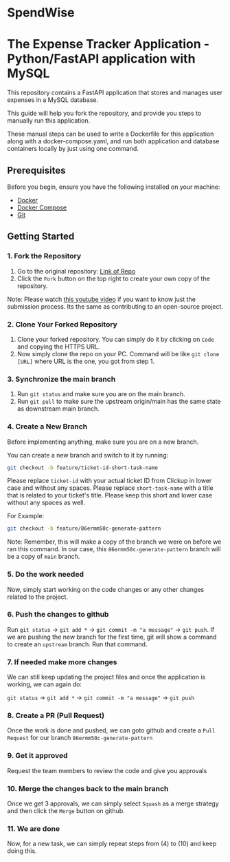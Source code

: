 # SpendWise

# The Expense Tracker Application - Python/FastAPI application with MySQL

This repository contains a FastAPI application that stores and manages user expenses in a MySQL database. 

This guide will help you fork the repository, and provide you steps to manually run this application.

These manual steps can be used to write a Dockerfile for this application along with a docker-compose.yaml, and run both application and database containers locally by just using one command.

## Prerequisites

Before you begin, ensure you have the following installed on your machine:

- [Docker](https://docs.docker.com/get-docker/)
- [Docker Compose](https://docs.docker.com/compose/install/)
- [Git](https://git-scm.com/)

## Getting Started

### 1. Fork the Repository

1. Go to the original repository: [Link of Repo](https://github.com/CodelineAtyab/SpendWise)
2. Click the `Fork` button on the top right to create your own copy of the repository.

Note: Please watch [this youtube video](https://www.youtube.com/watch?v=CML6vfKjQss) if you want to know just the submission process. Its the same as contributing to an open-source project.

### 2. Clone Your Forked Repository

1. Clone your forked repository. You can simply do it by clicking on `Code` and copying the HTTPS URL.
2. Now simply clone the repo on your PC. Command will be like `git clone [URL]` where URL is the one, you got from step 1.

### 3. Synchronize the main branch
1. Run `git status` and make sure you are on the main branch.
2. Run `git pull` to make sure the upstream origin/main has the same state as downstream main branch.

### 4. Create a New Branch
Before implementing anything, make sure you are on a new branch.

You can create a new branch and switch to it by running:
```bash
git checkout -b feature/ticket-id-short-task-name
```
Please replace `ticket-id` with your actual ticket ID from Clickup in lower case and without any spaces.
Please replace `short-task-name` with a title that is related to your ticket's title. Please keep this short and lower case without any spaces as well.

For Example:
```bash
git checkout -b feature/86ermm50c-generate-pattern
```

Note: Remember, this will make a copy of the branch we were on before we ran this command. In our case, this `86ermm50c-generate-pattern` branch will be a copy of `main` branch.

### 5. Do the work needed
Now, simply start working on the code changes or any other changes related to the project.

### 6. Push the changes to github
Run `git status` -> `git add *` -> `git commit -m "a message"` -> `git push`. 
If we are pushing the new branch for the first time, git will show a command to create an `upstream` branch. Run that command.

### 7. If needed make more changes
We can still keep updating the project files and once the application is working, we can again do:

`git status` -> `git add *` -> `git commit -m "a message"` -> `git push`

### 8. Create a PR (Pull Request)
Once the work is done and pushed, we can goto github and create a `Pull Request` for our branch `86ermm50c-generate-pattern`

### 9. Get it approved
Request the team members to review the code and give you approvals

### 10. Merge the changes back to the main branch
Once we get 3 approvals, we can simply select `Squash` as a merge strategy and then click the `Merge` button on github.

### 11. We are done
Now, for a new task, we can simply repeat steps from (4) to (10) and keep doing this.